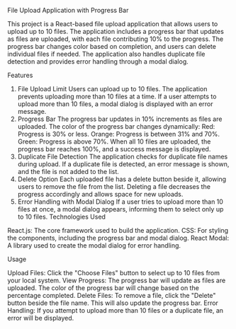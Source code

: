 File Upload Application with Progress Bar

This project is a React-based file upload application that allows users to upload up to 10 files. The application includes a progress bar that updates as files are uploaded, with each file contributing 10% to the progress. The progress bar changes color based on completion, and users can delete individual files if needed. The application also handles duplicate file detection and provides error handling through a modal dialog.

Features

1. File Upload Limit
Users can upload up to 10 files.
The application prevents uploading more than 10 files at a time. If a user attempts to upload more than 10 files, a modal dialog is displayed with an error message.
2. Progress Bar
The progress bar updates in 10% increments as files are uploaded.
The color of the progress bar changes dynamically:
Red: Progress is 30% or less.
Orange: Progress is between 31% and 70%.
Green: Progress is above 70%.
When all 10 files are uploaded, the progress bar reaches 100%, and a success message is displayed.
3. Duplicate File Detection
The application checks for duplicate file names during upload.
If a duplicate file is detected, an error message is shown, and the file is not added to the list.
4. Delete Option
Each uploaded file has a delete button beside it, allowing users to remove the file from the list.
Deleting a file decreases the progress accordingly and allows space for new uploads.
5. Error Handling with Modal Dialog
If a user tries to upload more than 10 files at once, a modal dialog appears, informing them to select only up to 10 files.
Technologies Used

React.js: The core framework used to build the application.
CSS: For styling the components, including the progress bar and modal dialog.
React Modal: A library used to create the modal dialog for error handling.

Usage

Upload Files: Click the "Choose Files" button to select up to 10 files from your local system.
View Progress: The progress bar will update as files are uploaded. The color of the progress bar will change based on the percentage completed.
Delete Files: To remove a file, click the "Delete" button beside the file name. This will also update the progress bar.
Error Handling: If you attempt to upload more than 10 files or a duplicate file, an error will be displayed.